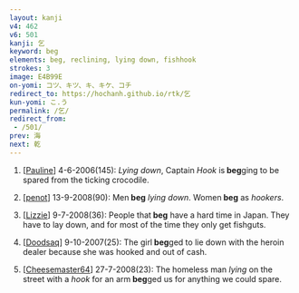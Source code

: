 ```yaml
---
layout: kanji
v4: 462
v6: 501
kanji: 乞
keyword: beg
elements: beg, reclining, lying down, fishhook
strokes: 3
image: E4B99E
on-yomi: コツ、キツ、キ、キケ、コチ
redirect_to: https://hochanh.github.io/rtk/乞
kun-yomi: こ.う
permalink: /乞/
redirect_from:
 - /501/
prev: 海
next: 乾
---
```


1) [<a href="http://kanji.koohii.com/profile/Pauline">Pauline</a>] 4-6-2006(145): <em>Lying down</em>, Captain <em>Hook</em> is<strong> beg</strong>ging to be spared from the ticking crocodile.

2) [<a href="http://kanji.koohii.com/profile/penot">penot</a>] 13-9-2008(90): Men<strong> beg</strong> <em>lying down</em>. Women<strong> beg</strong> as <em>hookers</em>.

3) [<a href="http://kanji.koohii.com/profile/Lizzie">Lizzie</a>] 9-7-2008(36): People that<strong> beg</strong> have a hard time in Japan. They have to lay down, and for most of the time they only get fishguts.

4) [<a href="http://kanji.koohii.com/profile/Doodsaq">Doodsaq</a>] 9-10-2007(25): The girl<strong> beg</strong>ged to lie down with the heroin dealer because she was hooked and out of cash.

5) [<a href="http://kanji.koohii.com/profile/Cheesemaster64">Cheesemaster64</a>] 27-7-2008(23): The homeless man <em>lying</em> on the street with a <em>hook</em> for an arm<strong> beg</strong>ged us for anything we could spare.

